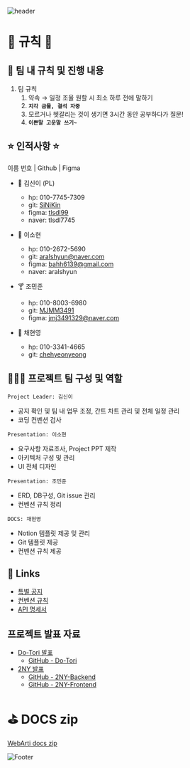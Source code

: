 ![header](https://capsule-render.vercel.app/api?type=waving&color=599468&fontColor=ffffff&height=300&section=header&text=ToriArtis&fontSize=50)


# 🚨 규칙 🚨

## 🎯 팀 내 규칙 및 진행 내용

1. 팀 규칙
    1. 약속 → 일정 조율 원할 시 최소 하루 전에 말하기
    2. **`지각 금물, 결석 자중`**
    3. 모르거나 헷갈리는 것이 생기면 3시간 동안 공부하다가 질문!
    4. **`이쁜말 고운말 쓰기~`**

## ⭐ 인적사항 ⭐

이름 번호 | Github | Figma

- 🦦 김신이 (PL)
    - hp: 010-7745-7309
    - git: [SiNiKin](https://github.com/SiNiKin)
    - figma: [tlsdl99](https://url.kr/4t78tw)
    - naver: tlsdl7745
    
- 🔮 이소현
    - hp: 010-2672-5690
    - git: [aralshyun@naver.com](mailto:aralshyun@naver.com)
    - figma: [bahh6139@gmail.com](mailto:bahh6139@gmail.com)
    - naver: aralshyun
    
- 🍸 조민준
    - hp: 010-8003-6980
    - git: [MJMM3491](https://github.com/Rencal3491)
    - figma: [jmj3491329@naver.com](mailto:jmj3491329@naver.com)
    
- 🥕 채현영
    - hp: 010-3341-4665
    - git: [chehyeonyeong](https://github.com/CheHyeonYeong)

## 🧑🏻‍💻 프로젝트 팀 구성 및 역할

`Project Leader: 김신이`
- 공지 확인 및 팀 내 업무 조정, 간트 차트 관리 및 전체 일정 관리
- 코딩 컨벤션 검사

`Presentation: 이소현`
- 요구사항 자료조사, Project PPT 제작
- 아키텍처 구성 및 관리
- UI 전체 디자인

`Presentation: 조민준`
- ERD, DB구성, Git issue 관리
- 컨벤션 규칙 정리

`DOCS: 채현영`
- Notion 템플릿 제공 및 관리
- Git 템플릿 제공
- 컨벤션 규칙 제공

## 🥥 Links

- [특별 공지](https://www.notion.so/a02658b116ab472092f562712b88a634?pvs=21)
- [컨벤션 규칙](https://www.notion.so/c3956d20e3184b45b8c1046374ba2557?pvs=21)
- [API 명세서](https://www.notion.so/API-3eb212cf15c14d2c93db775a3becbd59?pvs=21)

## 프로젝트 발표 자료

- [Do-Tori 발표](https://www.notion.so/Do-Tori-1a700c15a9ff4f6a86ac7ee6aaf64752?pvs=21)
  - [GitHub - Do-Tori](https://github.com/CheHyeonYeong/Do-tori)
- [2NY 발표](https://www.notion.so/2NY-9afea2db0d16481ca47de56eef3449ae?pvs=21)
  - [GitHub - 2NY-Backend](https://github.com/ToriArtis/2NY-Backend)
  - [GitHub - 2NY-Frontend](https://github.com/ToriArtis/2NY-Frontend?tab=readme-ov-file)


# ⛳ DOCS zip

[WebArti docs zip](https://www.notion.so/1ffbceecc51b468a87710f1d4d18e977?pvs=21)


![Footer](https://capsule-render.vercel.app/api?type=waving&color=599468&height=200&section=footer)
